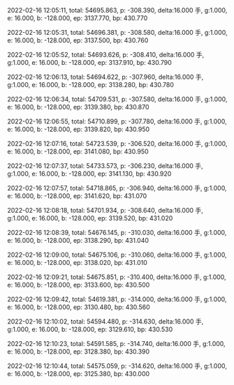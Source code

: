 2022-02-16 12:05:11, total: 54695.863, p: -308.390, delta:16.000 手, g:1.000, e: 16.000, b: -128.000, ep: 3137.770, bp: 430.770

2022-02-16 12:05:31, total: 54696.381, p: -308.580, delta:16.000 手, g:1.000, e: 16.000, b: -128.000, ep: 3137.500, bp: 430.760

2022-02-16 12:05:52, total: 54693.626, p: -308.410, delta:16.000 手, g:1.000, e: 16.000, b: -128.000, ep: 3137.910, bp: 430.790

2022-02-16 12:06:13, total: 54694.622, p: -307.960, delta:16.000 手, g:1.000, e: 16.000, b: -128.000, ep: 3138.280, bp: 430.780

2022-02-16 12:06:34, total: 54709.531, p: -307.580, delta:16.000 手, g:1.000, e: 16.000, b: -128.000, ep: 3139.380, bp: 430.870

2022-02-16 12:06:55, total: 54710.899, p: -307.780, delta:16.000 手, g:1.000, e: 16.000, b: -128.000, ep: 3139.820, bp: 430.950

2022-02-16 12:07:16, total: 54723.539, p: -306.520, delta:16.000 手, g:1.000, e: 16.000, b: -128.000, ep: 3141.080, bp: 430.950

2022-02-16 12:07:37, total: 54733.573, p: -306.230, delta:16.000 手, g:1.000, e: 16.000, b: -128.000, ep: 3141.130, bp: 430.920

2022-02-16 12:07:57, total: 54718.865, p: -306.940, delta:16.000 手, g:1.000, e: 16.000, b: -128.000, ep: 3141.620, bp: 431.070

2022-02-16 12:08:18, total: 54701.934, p: -308.640, delta:16.000 手, g:1.000, e: 16.000, b: -128.000, ep: 3139.520, bp: 431.020

2022-02-16 12:08:39, total: 54676.145, p: -310.030, delta:16.000 手, g:1.000, e: 16.000, b: -128.000, ep: 3138.290, bp: 431.040

2022-02-16 12:09:00, total: 54675.106, p: -310.060, delta:16.000 手, g:1.000, e: 16.000, b: -128.000, ep: 3138.020, bp: 431.010

2022-02-16 12:09:21, total: 54675.851, p: -310.400, delta:16.000 手, g:1.000, e: 16.000, b: -128.000, ep: 3133.600, bp: 430.500

2022-02-16 12:09:42, total: 54619.381, p: -314.000, delta:16.000 手, g:1.000, e: 16.000, b: -128.000, ep: 3130.480, bp: 430.560

2022-02-16 12:10:02, total: 54594.480, p: -314.630, delta:16.000 手, g:1.000, e: 16.000, b: -128.000, ep: 3129.610, bp: 430.530

2022-02-16 12:10:23, total: 54591.585, p: -314.740, delta:16.000 手, g:1.000, e: 16.000, b: -128.000, ep: 3128.380, bp: 430.390

2022-02-16 12:10:44, total: 54575.059, p: -314.620, delta:16.000 手, g:1.000, e: 16.000, b: -128.000, ep: 3125.380, bp: 430.000